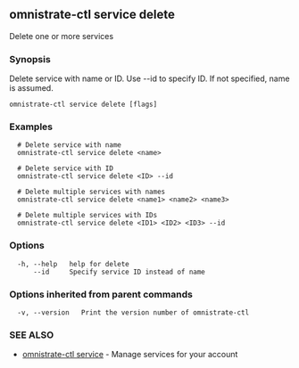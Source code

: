 ## omnistrate-ctl service delete

Delete one or more services

### Synopsis

Delete service with name or ID. Use --id to specify ID. If not specified, name is assumed.

```
omnistrate-ctl service delete [flags]
```

### Examples

```
  # Delete service with name
  omnistrate-ctl service delete <name>

  # Delete service with ID
  omnistrate-ctl service delete <ID> --id

  # Delete multiple services with names
  omnistrate-ctl service delete <name1> <name2> <name3>

  # Delete multiple services with IDs
  omnistrate-ctl service delete <ID1> <ID2> <ID3> --id
```

### Options

```
  -h, --help   help for delete
      --id     Specify service ID instead of name
```

### Options inherited from parent commands

```
  -v, --version   Print the version number of omnistrate-ctl
```

### SEE ALSO

* [omnistrate-ctl service](omnistrate-ctl_service.md)	 - Manage services for your account

